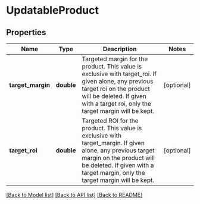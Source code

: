 # UpdatableProduct

## Properties
Name | Type | Description | Notes
------------ | ------------- | ------------- | -------------
**target_margin** | **double** | Targeted margin for the product. This value is exclusive with target_roi. If given alone, any previous target roi on the product will be deleted. If given with a target roi, only the target margin will be kept. | [optional] 
**target_roi** | **double** | Targeted ROI for the product. This value is exclusive with target_margin. If given alone, any previous target margin on the product will be deleted. If given with a target margin, only the target margin will be kept. | [optional] 

[[Back to Model list]](../README.md#documentation-for-models) [[Back to API list]](../README.md#documentation-for-api-endpoints) [[Back to README]](../README.md)


